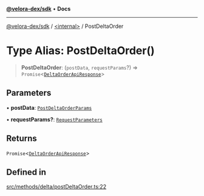 [**@velora-dex/sdk**](../../README.md) • **Docs**

***

[@velora-dex/sdk](../../globals.md) / [\<internal\>](../README.md) / PostDeltaOrder

# Type Alias: PostDeltaOrder()

> **PostDeltaOrder**: (`postData`, `requestParams`?) => `Promise`\<[`DeltaOrderApiResponse`](DeltaOrderApiResponse.md)\>

## Parameters

• **postData**: [`PostDeltaOrderParams`](../../type-aliases/PostDeltaOrderParams.md)

• **requestParams?**: [`RequestParameters`](RequestParameters.md)

## Returns

`Promise`\<[`DeltaOrderApiResponse`](DeltaOrderApiResponse.md)\>

## Defined in

[src/methods/delta/postDeltaOrder.ts:22](https://github.com/VeloraDEX/paraswap-sdk/blob/feat/velora/src/methods/delta/postDeltaOrder.ts#L22)
